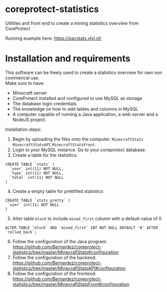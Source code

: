 # coreprotect-statistics
Utilities and front end to create a mining statistics overview from CoreProtect

Running example here: https://pacstats.ylyl.nl/

# Installation and requirements
This software can be freely used to create a statistics overview for own non commerical use.  
Make sure to have:
* Minecraft server
* CoreProtect installed and configured to use MySQL as storage
* The database login credentials
* The knowledge on how to add tables and columns in MySQL
* A computer capable of running a Java application, a web server and a NodeJS project.

Installation steps:
1. Begin by uploading the files onto the computer. `MinecraftStats` `MinecraftStatsAPI` `MinecraftStatsFront`.
2. Login to your MySQL instance. Go to your coreprotect database.
3. Create a table for the statistics:
```
CREATE TABLE `stats` (
  `user` int(11) NOT NULL,
  `type` int(11) NOT NULL,
  `total` int(11) NOT NULL
)
```
4. Create a empty table for prettified statistics:
```
CREATE TABLE `stats_pretty` (
 `user` int(11) NOT NULL
)
```
5. Alter table `block` to include `mined_first` column with a default value of 0
```
ALTER TABLE `block` ADD `mined_first` INT NOT NULL DEFAULT '0' AFTER `rolled_back`;
```
6. Follow the configuration of the Java program: https://github.com/Bernardez/coreprotect-statistics/tree/master/MinecraftStats#configuration
7. Follow the configuration of the backend: https://github.com/Bernardez/coreprotect-statistics/tree/master/MinecraftStatsAPI#configuration
8. Follow the configuration of the frontend: https://github.com/Bernardez/coreprotect-statistics/tree/master/MinecraftStatsFront#configuration
